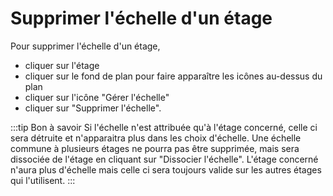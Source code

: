 # Supprimer l'échelle d'un étage

Pour supprimer l'échelle d'un étage,

-   cliquer sur l'étage
-   cliquer sur le fond de plan pour faire apparaître les icônes au-dessus du plan
-   cliquer sur l'icône "Gérer l'échelle"
-   cliquer sur "Supprimer l'échelle".

:::tip Bon à savoir
Si l'échelle n'est attribuée qu'à l'étage concerné, celle ci sera détruite et n'apparaitra plus dans les choix d'échelle. Une échelle commune à plusieurs étages ne pourra pas être supprimée, mais sera dissociée de l'étage en cliquant sur "Dissocier l'échelle". L'étage concerné n'aura plus d'échelle mais celle ci sera toujours valide sur les autres étages qui l'utilisent.
:::
